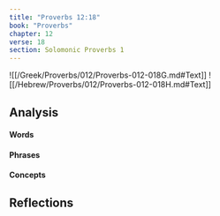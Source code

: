 ```yaml
---
title: "Proverbs 12:18"
book: "Proverbs"
chapter: 12
verse: 18
section: Solomonic Proverbs 1
---
```

![[/Greek/Proverbs/012/Proverbs-012-018G.md#Text]]
![[/Hebrew/Proverbs/012/Proverbs-012-018H.md#Text]]

## Analysis

#### Words

#### Phrases

#### Concepts

## Reflections
